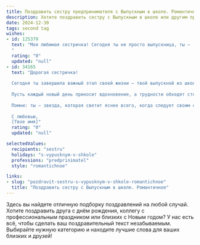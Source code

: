 ```yaml
---
title: Поздравить сестру предпринимателя с Выпускным в школе. Романтичное
description: Хотите поздравить сестру с Выпускным в школе или другим праздником? Наш ИИ создаст незабываемое поздравление, а вы обязательно выделитесь среди других.  
date: 2024-12-30
tags: second tag
wishes:
- id: 125379
  text: "Моя любимая сестричка! Сегодня ты не просто выпускница, ты —  крылатая мечта, готовая к взлету в мир больших свершений!  Твой путь предпринимателя — это тропа, усеянная звёздами твоих идей и  озарена светом твоего таланта.  Пусть каждый новый день будет полон вдохновения, а  твои начинания принесут тебе  радость, успех и  безграничное счастье.  Я бесконечно горжусь тобой и верю в твою  яркую, неповторимую звезду!  С Днём выпуска!
  "
  rating: "0"
  updated: "null"
- id: 34165
  text: "Дорогая сестричка!
  
  Сегодня ты завершила важный этап своей жизни — твой выпускной из школы! Это не просто окончание учебы, но и начало удивительного путешествия в мир предпринимательства, где ты обязательно раскроешь свои таланты и добьешься великих высот.
  
  Пусть каждый новый день приносит вдохновение, а трудности обходят стороной. Я верю, что твоя страсть и упорство помогут создать что-то уникальное и значимое. Будь смела, мечтай широко и ни разу не сомневайся в своих возможностях.
  
  Помни: ты — звезда, которая светит яснее всего, когда следует своим сердцем. С любовью и гордостью поздравляю тебя с этим замечательным достижением! Впереди только самое лучшее!
  
  С любовью,
  [Твое имя]"
  rating: "0"
  updated: "null"

selectedValues:
  recipients: "sestru"
  holidays: "s-vypusknym-v-shkole"
  professions: "predprinimatel"
  style: "romantichnoe"

links:
- slug: "pozdravit-sestru-s-vypusknym-v-shkole-romantichnoe"
  title: "Поздравить сестру с Выпускным в школе. Романтичное"
---
```


Здесь вы найдете отличную подборку поздравлений на любой случай.
Хотите поздравить друга с днём рождения, коллегу с профессиональным праздником или близких с Новым годом? У нас есть всё, чтобы сделать ваш поздравительный текст незабываемым. Выбирайте нужную категорию и находите лучшие слова для ваших близких и друзей!
